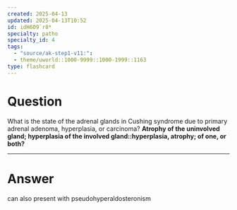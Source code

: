 ```yaml
---
created: 2025-04-13
updated: 2025-04-13T10:52
id: idH6O9`r8*
specialty: patho
specialty_id: 4
tags:
  - "source/ak-step1-v11:": 
  - theme/uworld::1000-9999::1000-1999::1163
type: flashcard
---
```


# Question
What is the state of the adrenal glands in Cushing syndrome due to primary adrenal adenoma, hyperplasia, or carcinoma?   **Atrophy of the uninvolved gland; hyperplasia of the involved gland::hyperplasia, atrophy; of one, or both?**

---

# Answer
can also present with pseudohyperaldosteronism